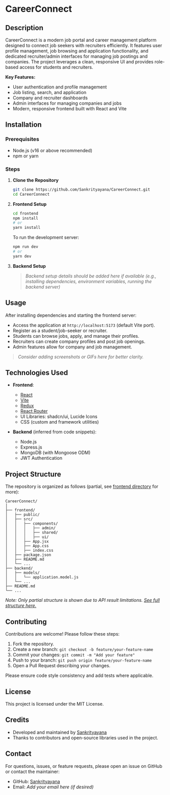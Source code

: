 # CareerConnect

## Description

CareerConnect is a modern job portal and career management platform designed to connect job seekers with recruiters efficiently. It features user profile management, job browsing and application functionality, and dedicated recruiter/admin interfaces for managing job postings and companies. The project leverages a clean, responsive UI and provides role-based access for students and recruiters.

**Key Features:**
- User authentication and profile management
- Job listing, search, and application
- Company and recruiter dashboards
- Admin interfaces for managing companies and jobs
- Modern, responsive frontend built with React and Vite

## Installation

### Prerequisites

- Node.js (v16 or above recommended)
- npm or yarn

### Steps

1. **Clone the Repository**
   ```bash
   git clone https://github.com/Sankrityayana/CareerConnect.git
   cd CareerConnect
   ```

2. **Frontend Setup**
   ```bash
   cd frontend
   npm install
   # or
   yarn install
   ```

   To run the development server:
   ```bash
   npm run dev
   # or
   yarn dev
   ```

3. **Backend Setup**
   > _Backend setup details should be added here if available (e.g., installing dependencies, environment variables, running the backend server)_

## Usage

After installing dependencies and starting the frontend server:

- Access the application at `http://localhost:5173` (default Vite port).
- Register as a student/job-seeker or recruiter.
- Students can browse jobs, apply, and manage their profiles.
- Recruiters can create company profiles and post job openings.
- Admin features allow for company and job management.

> _Consider adding screenshots or GIFs here for better clarity._

## Technologies Used

- **Frontend**:
  - [React](https://react.dev/)
  - [Vite](https://vitejs.dev/)
  - [Redux](https://redux.js.org/)
  - [React Router](https://reactrouter.com/)
  - UI Libraries: shadcn/ui, Lucide Icons
  - CSS (custom and framework utilities)

- **Backend** (inferred from code snippets):
  - Node.js
  - Express.js
  - MongoDB (with Mongoose ODM)
  - JWT Authentication

## Project Structure

The repository is organized as follows (partial, see [frontend directory](https://github.com/Sankrityayana/CareerConnect/tree/main/frontend) for more):

```
CareerConnect/
│
├── frontend/
│   ├── public/
│   ├── src/
│   │   ├── components/
│   │   │   ├── admin/
│   │   │   ├── shared/
│   │   │   ├── ui/
│   │   ├── App.jsx
│   │   ├── App.css
│   │   ├── index.css
│   ├── package.json
│   ├── README.md
│   └── ...
├── backend/
│   ├── models/
│   │   └── application.model.js
│   └── ...
├── README.md
└── ...
```

_Note: Only partial structure is shown due to API result limitations. [See full structure here.](https://github.com/Sankrityayana/CareerConnect/tree/main)_

## Contributing

Contributions are welcome! Please follow these steps:

1. Fork the repository.
2. Create a new branch: `git checkout -b feature/your-feature-name`
3. Commit your changes: `git commit -m "Add your feature"`
4. Push to your branch: `git push origin feature/your-feature-name`
5. Open a Pull Request describing your changes.

Please ensure code style consistency and add tests where applicable.

## License

This project is licensed under the MIT License.

## Credits

- Developed and maintained by [Sankrityayana](https://github.com/Sankrityayana)
- Thanks to contributors and open-source libraries used in the project.

## Contact

For questions, issues, or feature requests, please open an issue on GitHub or contact the maintainer:

- GitHub: [Sankrityayana](https://github.com/Sankrityayana)
- Email: _Add your email here (if desired)_
